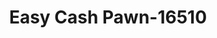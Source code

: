 ---
f_zip-code: 47129
f_state-code: IN
title: Easy Cash Pawn-16510
f_phone: 812-218-0947
f_city-only: Clarksville
f_address: 1120 Eastern Blvd Clarksville
f_location-unique-id: '16510'
slug: easy-cash-pawn-16510
updated-on: '2024-05-30T13:46:58.046Z'
created-on: '2024-05-30T13:36:59.803Z'
published-on: '2024-05-30T13:54:32.469Z'
f_city-state: cms/city/clarksville-in.md
f_company: cms/company/easy-cash-pawn.md
f_state: cms/state/indiana.md
layout: '[payday-loan].html'
tags: payday-loan
---